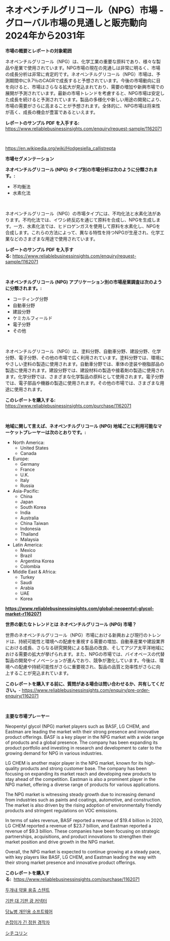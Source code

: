 <p><h1>ネオペンチルグリコール（NPG）市場 - グローバル市場の見通しと販売動向2024年から2031年</h1></p><p><strong>市場の概要とレポートの対象範囲</strong></p>
<p><p>ネオペンチルグリコール（NPG）は、化学工業の重要な原料であり、様々な製品や産業で使用されています。NPG市場の現在の見通しは非常に明るく、市場の成長分析は非常に肯定的です。ネオペンチルグリコール（NPG）市場は、予測期間中に9.7％のCAGRで成長すると予想されています。今後の市場動向に目を向けると、市場はさらなる拡大が見込まれており、需要の増加や新興市場での展開が予測されています。最新の市場トレンドを考慮すると、NPG市場は安定した成長を続けると予測されています。製品の多様化や新しい用途の開発により、市場の需要がさらに高まることが予想されます。全体的に、NPG市場は将来性が高く、成長の機会が豊富であるといえます。</p></p>
<p><strong>レポートのサンプル PDF を入手する:</strong> <a href="https://www.reliablebusinessinsights.com/enquiry/request-sample/1162071">https://www.reliablebusinessinsights.com/enquiry/request-sample/1162071</a></p>
<p>&nbsp;</p>
<p><a href="https://en.wikipedia.org/wiki/Hodgesiella_callistrepta">https://en.wikipedia.org/wiki/Hodgesiella_callistrepta</a></p>
<p><strong>市場セグメンテーション</strong></p>
<p><strong>ネオペンチルグリコール (NPG) タイプ別の市場分析は次のように分類されます。:</strong></p>
<p><ul><li>不均衡法</li><li>水素化法</li></ul></p>
<p>&nbsp;</p>
<p><p>ネオペンチルグリコール（NPG）の市場タイプには、不均化法と水素化法があります。不均化法では、イワシ終反応を通じて原料を合成し、NPGを生成します。一方、水素化法では、ヒドロゲンガスを使用して原料を水素化し、NPGを合成します。これらの方法によって、異なる特性を持つNPGが生産され、化学工業などのさまざまな用途で使用されています。</p></p>
<p><strong>レポートのサンプル PDF を入手する:</strong>&nbsp;<a href="https://www.reliablebusinessinsights.com/enquiry/request-sample/1162071">https://www.reliablebusinessinsights.com/enquiry/request-sample/1162071</a></p>
<p>&nbsp;</p>
<p><strong> ネオペンチルグリコール (NPG) アプリケーション別の市場産業調査は次のように分類されます。:</strong></p>
<p><ul><li>コーティング分野</li><li>自動車分野</li><li>建設分野</li><li>ケミカルフィールド</li><li>電子分野</li><li>その他</li></ul></p>
<p>&nbsp;</p>
<p><p>ネオペンチルグリコール（NPG）は、塗料分野、自動車分野、建設分野、化学分野、電子分野、その他の市場で広く利用されています。塗料分野では、環境にやさしい塗料の製造に使用されます。自動車分野では、車体の塗装や樹脂部品の製造に使用されます。建設分野では、建設材料の製造や接着剤の製造に使用されます。化学分野では、さまざまな化学製品の原料として使用されます。電子分野では、電子部品や機器の製造に使用されます。その他の市場では、さまざまな用途に使用されます。</p></p>
<p><strong>このレポートを購入する:</strong>&nbsp; <a href="https://www.reliablebusinessinsights.com/purchase/1162071">https://www.reliablebusinessinsights.com/purchase/1162071</a></p>
<p>&nbsp;</p>
<p><strong>地域に関して言えば、ネオペンチルグリコール (NPG) 地域ごとに利用可能なマーケットプレーヤーは次のとおりです。:</strong></p>
<p><ul>
    <li>
        North America:
        <ul>
            <li>United States</li>
            <li>Canada</li>
        </ul>
    </li>
    <li>
        Europe:
        <ul>
            <li>Germany</li>
            <li>France</li>
            <li>U.K.</li>
            <li>Italy</li>
            <li>Russia</li>
        </ul>
    </li>
    <li>
        Asia-Pacific:
        <ul>
            <li>China</li>
            <li>Japan</li>
            <li>South Korea</li>
            <li>India</li>
            <li>Australia</li>
            <li>China Taiwan</li>
            <li>Indonesia</li>
            <li>Thailand</li>
            <li>Malaysia</li>
        </ul>
    </li>
    <li>
        Latin America:
        <ul>
            <li>Mexico</li>
            <li>Brazil</li>
            <li>Argentina Korea</li>
            <li>Colombia</li>
        </ul>
    </li>
    <li>
        Middle East & Africa:
        <ul>
            <li>Turkey</li>
            <li>Saudi</li>
            <li>Arabia</li>
            <li>UAE</li>
            <li>Korea</li>
        </ul>
    </li>
    </ul></p>
<p><strong><a href="https://www.reliablebusinessinsights.com/global-neopentyl-glycol-market-r1162071">https://www.reliablebusinessinsights.com/global-neopentyl-glycol-market-r1162071</a></strong>&nbsp;</p>
<p><strong>世界の新たなトレンドとは ネオペンチルグリコール (NPG) 市場？</strong></p>
<p><p>世界のネオペンチルグリコール（NPG）市場における新興および現行のトレンドは、持続可能性と環境への配慮を重視する需要の増加、自動車産業や建設業界における成長、さらなる研究開発による製品の改良、そしてアジア太平洋地域における需要の拡大が挙げられます。また、NPGの市場では、バイオベースの代替製品の開発やイノベーションが進んでおり、競争が激化しています。今後は、環境への配慮や持続可能性がさらに重要視され、製品の品質と効率性がさらに向上することが見込まれています。</p></p>
<p><strong>このレポートを購入する前に、質問がある場合は問い合わせるか、共有してください。</strong>- <a href="https://www.reliablebusinessinsights.com/enquiry/pre-order-enquiry/1162071">https://www.reliablebusinessinsights.com/enquiry/pre-order-enquiry/1162071</a></p>
<p>&nbsp;</p>
<p><strong>主要な市場プレーヤー</strong></p>
<p><p>Neopentyl glycol (NPG) market players such as BASF, LG CHEM, and Eastman are leading the market with their strong presence and innovative product offerings. BASF is a key player in the NPG market with a wide range of products and a global presence. The company has been expanding its product portfolio and investing in research and development to cater to the growing demand for NPG in various industries.</p><p>LG CHEM is another major player in the NPG market, known for its high-quality products and strong customer base. The company has been focusing on expanding its market reach and developing new products to stay ahead of the competition. Eastman is also a prominent player in the NPG market, offering a diverse range of products for various applications.</p><p>The NPG market is witnessing steady growth due to increasing demand from industries such as paints and coatings, automotive, and construction. The market is also driven by the rising adoption of environmentally friendly products and stringent regulations on VOC emissions.</p><p>In terms of sales revenue, BASF reported a revenue of $19.4 billion in 2020, LG CHEM reported a revenue of $23.7 billion, and Eastman reported a revenue of $9.3 billion. These companies have been focusing on strategic partnerships, acquisitions, and product innovations to strengthen their market position and drive growth in the NPG market.</p><p>Overall, the NPG market is expected to continue growing at a steady pace, with key players like BASF, LG CHEM, and Eastman leading the way with their strong market presence and innovative product offerings.</p></p>
<p><strong>このレポートを購入する:</strong>&nbsp;&nbsp;<a href="https://www.reliablebusinessinsights.com/purchase/1162071">https://www.reliablebusinessinsights.com/purchase/1162071</a></p>
<p><p><a href="https://github.com/FelipeGrrady654556/Market-Research-Report-List-2/blob/main/2178141154132.md">두개내 약물 용출 스텐트</a></p><p><a href="https://medium.com/@dessierohan2023/%EB%B3%B4%EB%93%9C-%EA%B0%84-%EA%B4%91-%EC%97%B0%EA%B2%B0%EA%B8%B0-%EC%8B%9C%EC%9E%A5-%EC%A1%B0%EC%82%AC-%EB%B3%B4%EA%B3%A0%EC%84%9C%EC%97%90%EB%8A%94-2024%EB%85%84%EB%B6%80%ED%84%B0-2031%EB%85%84%EA%B9%8C%EC%A7%80-cagr-%EC%98%88%EC%83%81-%EC%84%B1%EC%9E%A5%EB%A5%A0%EC%97%90-%EB%8C%80%ED%95%9C-%EC%8B%9C%EC%9E%A5-%EA%B7%9C%EB%AA%A8-%EC%A0%90%EC%9C%A0%EC%9C%A8-%EB%B0%8F-%EB%B6%84%EC%84%9D%EC%9D%B4-%ED%8F%AC%ED%95%A8%EB%90%98%EC%96%B4-%EC%9E%88%EC%8A%B5%EB%8B%88%EB%8B%A4-440e13020c78">기판 대 기판 광 커넥터</a></p><p><a href="https://github.com/shade463/Market-Research-Report-List-1/blob/main/7846487154133.md">당뇨병 개인용 소프트웨어</a></p><p><a href="https://medium.com/@beaublock13/%EC%9E%A5%EC%86%90%EC%9C%BC%EB%A1%9C-%EB%8B%A4%EB%A3%A8%EB%8A%94-%EA%B0%80%EB%93%A0-%EB%82%98%EC%97%BC%EA%B8%B0-%EC%8B%9C%EC%9E%A5-2024%EB%85%84%EB%B6%80%ED%84%B0-2031%EB%85%84%EA%B9%8C%EC%A7%80%EC%9D%98-%EC%82%B0%EC%97%85-%EB%8F%99%ED%96%A5%EA%B3%BC-%EC%98%88%EC%B8%A1-7dab1bed0710">손잡이가 긴 정원 경작자</a></p><p><a href="https://github.com/schmahlson/Market-Research-Report-List-2/blob/main/1226540145596.md">シチコリン</a></p></p>